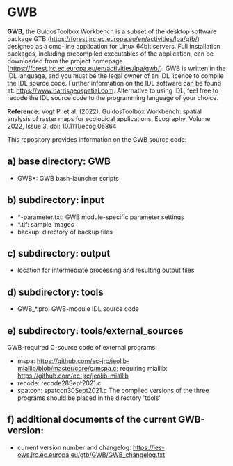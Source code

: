 # GWB
**GWB**, the GuidosToolbox Workbench is a subset of the desktop software package GTB (https://forest.jrc.ec.europa.eu/en/activities/lpa/gtb/) designed as a cmd-line application for Linux 64bit servers. Full installation packages, including precompiled executables of the application, can be downloaded from the project homepage (https://forest.jrc.ec.europa.eu/en/activities/lpa/gwb/). GWB is written in the IDL language, and you must be the legal owner of an IDL licence to compile the IDL source code. Further information on the IDL software can be found at: https://www.harrisgeospatial.com. Alternative to using IDL, feel free to recode the IDL source code to the programming language of your choice.

**Reference:** Vogt P. et al. (2022). GuidosToolbox Workbench: spatial analysis of raster maps for ecological applications, Ecography, Volume 2022, Issue 3, doi: 10.1111/ecog.05864

This repository provides information on the GWB source code:

a) base directory: GWB
-----------
-   GWB*: GWB bash-launcher scripts

b) subdirectory: input
-------
-   *-parameter.txt: GWB module-specific parameter settings
-   *.tif: sample images
-   backup: directory of backup files 

c) subdirectory: output
-------
-   location for intermediate processing and resulting output files

d) subdirectory: tools
-------
-   GWB_*.pro: GWB-module IDL source code

e) subdirectory: tools/external_sources
------
GWB-required C-source code of external programs:
-   mspa: https://github.com/ec-jrc/jeolib-miallib/blob/master/core/c/mspa.c; requiring miallib: https://github.com/ec-jrc/jeolib-miallib
-   recode: recode28Sept2021.c
-   spatcon: spatcon30Sept2021.c
The compiled versions of the three programs should be placed in the directory 'tools'

f) additional documents of the current GWB-version:
-----
-   current version number and changelog: https://ies-ows.jrc.ec.europa.eu/gtb/GWB/GWB_changelog.txt
